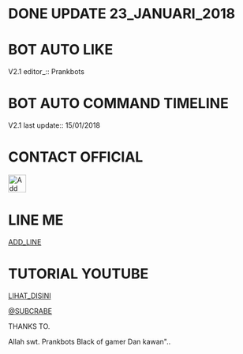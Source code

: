 # DONE UPDATE 23_JANUARI_2018

# BOT AUTO LIKE
V2.1 editor_::
Prankbots
# BOT AUTO COMMAND TIMELINE
V2.1 last update::
15/01/2018
# CONTACT OFFICIAL

<a href="https://line.me/R/ti/p/%40gnh2780p"><img height="36" border="0" alt="Add Friend" src="https://scdn.line-apps.com/n/line_add_friends/btn/en.png"></a>

# LINE ME

[ADD_LINE](http://line.me/ti/p/~adiputra.95)

# TUTORIAL YOUTUBE
[LIHAT_DISINI](https://youtu.be/H8cUWlBJG3c)

[@SUBCRABE](https://www.youtube.com/channel/UCycBrqSWEHdk-slnhUmGWiQ)


THANKS TO.

Allah swt.
Prankbots
Black of gamer
Dan kawan"..
